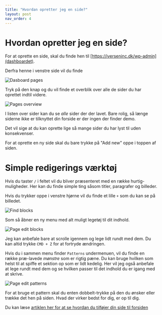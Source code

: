 ```yaml
---
title: "Hvordan opretter jeg en side?"
layout: post
nav_order: 4
---
```


# Hvordan opretter jeg en side?

For at oprette en side, skal du finde hen til [https://iverseninc.dk/wp-admin](dashboardet).

Derfra henne i venstre side vil du finde 

![Dasboard pages]({{site.baseurl}}/assets/dashboard-pages.png)

Tryk på den knap og du vil finde et overblik over alle de sider du har oprettet indtil videre.

![Pages overview]({{site.baseurl}}/assets/pages-overview.png)

I listen over sider kan du se *alle* sider der der lavet. Bare rolig, så længe siderne ikke er tilknyttet din forside er der ingen der finder demo.

Det vil sige at du kan oprette lige så mange sider du har lyst til uden konsekvenser.

For at oprette en ny side skal du bare trykke på "Add new" oppe i toppen af siden.

# Simple redigerings værktøj

Hvis du taster `/` i feltet vil du bliver præsenteret med en række hurtig-muligheder. Her kan du finde simple ting såsom titler, paragrafer og billeder.

Hvis du trykker oppe i venstre hjørne vil du finde et lille `+` som du kan se på billedet.

![Find blocks]({{site.baseurl}}/assets/page-quick-menu.png)

Som så åbner en ny menu med alt muligt legetøj til dit indhold.

![Page edit blocks]({{site.baseurl}}/assets/page-blocks.png)

Jeg kan anbefale bare at scrolle igennem og lege lidt rundt med dem. Du kan altid trykke `CMD + Z` for at fortryde ændringen.

Hvis du i sammen menu finder `Patterns` undermenuen, vil du finde en række præ-lavede *mønstre* som er rigtig pæne. Du kan bruge hvilken som helst til at spiffe et sektion op som er lidt kedelig. Her vil jeg også anbefale at lege rundt med dem og se hvilken passer til det indhold du er igang med at skrive.

![Page edit patterns]({{site.baseurl}}/assets/page-patterns.png)

For at bruge et pattern skal du enten dobbelt-trykke på den du ønsker eller trække det hen på siden. Hvad der virker bedst for dig, er op til dig.

Du kan læse [artiklen her for at se hvordan du tilføjer din side til forsiden]({{site.baseurl}}/hvordan-aendrer-jeg-forsiden)
